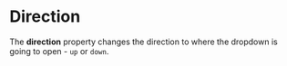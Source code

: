 # Direction

The **direction** property changes the direction to where the dropdown is going to open - `up` or `down`.
